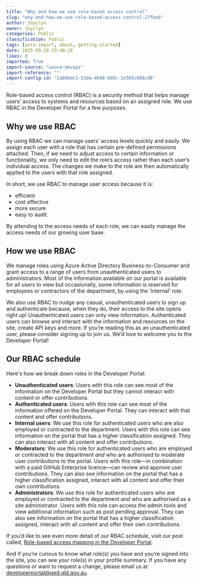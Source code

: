 ```yaml
---
title: "Why and how we use role-based access control"
slug: "why-and-how-we-use-role-based-access-control-27fbeb"
author: Joyclyn
owner: Joyclyn
categories: Public
classification: Public
tags: [auto-import, about, getting-started]
date: 2025-09-29 23:40:28
likes: 0
imported: True 
import-source: "azure-devops"
import-reference: ""
import-config-id: "2a08bdc1-53da-4b48-b08c-2e505c888cd8"
---
```


Role-based access control (RBAC) is a security method that helps manage users’ access to systems and resources based on an assigned role. We use RBAC in the Developer Portal for a few purposes.

## Why we use RBAC

By using RBAC we can manage users’ access levels quickly and easily. We assign each user with a role that has certain pre-defined permissions attached. Then, if we need to adjust access to certain information or functionality, we only need to edit the role’s access rather than each user’s individual access. The changes we make to the role are then automatically applied to the users with that role assigned.

In short, we use RBAC to manage user access because it is: 
- efficient
- cost effective 
- more secure  
- easy to audit. 

By attending to the access needs of each role, we can easily manage the access needs of our growing user base.

## How we use RBAC 

We manage roles using Azure Active Directory Business-to-Consumer and grant access to a range of users from unauthenticated users to administrators. Most of the information available on our portal is available for all users to view but occasionally, some information is reserved for employees or contractors of the department, by using the ‘internal’ role.  

We also use RBAC to nudge any casual, unauthenticated users to sign up and authenticate because, when they do, their access to the site opens right up! Unauthenticated users can only view information. Authenticated users can browse and interact with the information and resources on the site, create API keys and more. If you’re reading this as an unauthenticated user, please consider signing up to join us. We’d love to welcome you to the Developer Portal!

## Our RBAC schedule  

Here's how we break down roles in the Developer Portal: 

* **Unauthenticated users**: Users with this role can see most of the information on the Developer Portal but they cannot interact with content or offer contributions.
* **Authenticated users**: Users with this role can see most of the information offered on the Developer Portal. They can interact with that content and offer contributions.
* **Internal users**: We use this role for authenticated users who are also employed or contracted to the department. Users with this role can see information on the portal that has a higher classification assigned. They can also interact with all content and offer contributions.
* **Moderators**: We use this role for authenticated users who are employed or contracted to the department *and* who are authorised to moderate user contributions to the portal. Users with this role—in combination with a paid GitHub Enterprise licence—can review and approve user contributions. They can also see information on the portal that has a higher classification assigned, interact with all content and offer their own contributions.
* **Administrators**: We use this role for authenticated users who are employed or contracted to the department *and* who are authorised as a site administrator. Users with this role can access the admin tools and view additional information such as post pending approval. They can also see information on the portal that has a higher classification assigned, interact with all content and offer their own contributions.

If you’d like to see even more detail of our RBAC schedule, visit our post called, [Role-based access mapping in the Developer Portal](/public/Role-based_access_mapping_in_the_Developer_Portal/).

And if you’re curious to know what role(s) you have and you’re signed into the site, you can see your role(s) in your profile summary. If you have any questions or want to request a change, please email us at [developerportal@qed.qld.gov.au](mailto:developerportal@qed.qld.gov.au).